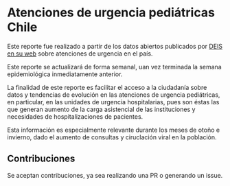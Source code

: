 # Atenciones de urgencia pediátricas Chile

Este reporte fue realizado a partir de los datos abiertos publicados por [DEIS en su web](https://deis.minsal.cl/) sobre atenciones de urgencia en el país.

Este reporte se actualizará de forma semanal, uan vez terminada la semana epidemiológica inmediatamente anterior.

La finalidad de este reporte es facilitar el acceso a la ciudadanía sobre datos y tendencias de evolución en las atenciones de urgencia pediátricas, en particular, en las unidades de urgencia hospitalarias, pues son éstas las que generan aumento de la carga asistencial de las instituciones y necesidades de hospitalizaciones de pacientes.

Esta información es especialmente relevante durante los meses de otoño e invierno, dado el aumento de consultas y ciruclación viral en la población.

## Contribuciones

Se aceptan contribuciones, ya sea realizando una PR o generando un issue.
